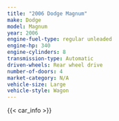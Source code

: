 ```yaml
---
title: "2006 Dodge Magnum"
make: Dodge
model: Magnum
year: 2006
engine-fuel-type: regular unleaded
engine-hp: 340
engine-cylinders: 8
transmission-type: Automatic
driven-wheels: Rear wheel drive
number-of-doors: 4
market-category: N/A
vehicle-size: Large
vehicle-style: Wagon
---
```


{{< car_info >}}
